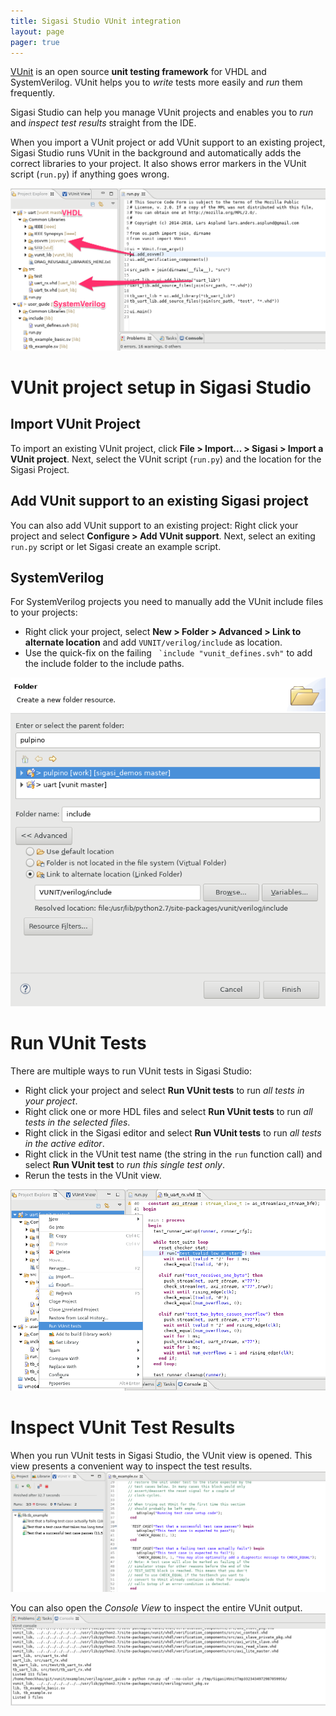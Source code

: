 ```yaml
---
title: Sigasi Studio VUnit integration
layout: page 
pager: true
---
```


[VUnit](https://vunit.github.io/) is an open source **unit testing framework** for VHDL and SystemVerilog. VUnit helps you to *write* tests more easily and *run* them frequently.

Sigasi Studio can help you manage VUnit projects and enables you to *run* and *inspect test results* straight from the IDE.

When you import a VUnit project or add VUnit support to an existing project, Sigasi Studio runs VUnit in the background and automatically adds the correct libraries to your project. It also shows error markers in the VUnit script (`run.py`) if anything goes wrong.

[![VUnit project](images/vunit_project.png "VUnit project")](images/vunit_project.png)

# VUnit project setup in Sigasi Studio

## Import VUnit Project

To import an existing VUnit project, click **File > Import... > Sigasi > Import a VUnit project**. Next, select the VUnit script (`run.py`) and the location for the Sigasi Project.

## Add VUnit support to an existing Sigasi project

You can also add VUnit support to an existing project: Right click your project and select  **Configure > Add VUnit support**. Next, select an exiting `run.py` script or let Sigasi create an example script.

## SystemVerilog

For SystemVerilog projects you need to manually add the VUnit include files to your projects:
* Right click your project, select **New > Folder > Advanced > Link to alternate location** and add `VUNIT/verilog/include` as location.
* Use the quick-fix on the failing `` `include "vunit_defines.svh"`` to add the include folder to the include paths.

[![Add verilog include path](images/vunit_verilog_include.png "Add verilog include path")](images/vunit_verilog_include.png)


# Run VUnit Tests

There are multiple ways to run VUnit tests in Sigasi Studio:

* Right click your project and select **Run VUnit tests** to run *all tests in your project*.
* Right click one or more HDL files and select **Run VUnit tests** to run *all tests in the selected files*.
* Right click in the Sigasi editor and select **Run VUnit tests** to run *all tests in the active editor*.
* Right click in the VUnit test name (the string in the `run` function call) and select **Run VUnit test** to *run this single test only*.
* Rerun the tests in the VUnit view.

[![Run VUnit VHDL tests](images/vunit_run_tests.png "Run VUnit VHDL tests")](images/vunit_run_tests.png)

# Inspect VUnit Test Results

When you run VUnit tests in Sigasi Studio, the VUnit view is opened. This view presents a convenient way to inspect the test results.
[![VUnit SystemVerilog Example](images/vunit_verilog.png "VUnit SystemVerilog Example")](images/vunit_verilog.png)

You can also open the *Console View* to inspect the entire VUnit output.
[![VUnit console view](images/vunit_console.png "VUnit console view")](images/vunit_console.png)